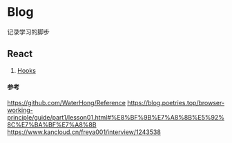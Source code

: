 # Blog
记录学习的脚步

## React

1. [Hooks]()








#### 参考
https://github.com/WaterHong/Reference 
https://blog.poetries.top/browser-working-principle/guide/part1/lesson01.html#%E8%BF%9B%E7%A8%8B%E5%92%8C%E7%BA%BF%E7%A8%8B
https://www.kancloud.cn/freya001/interview/1243538